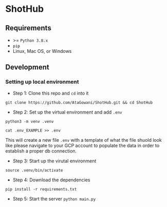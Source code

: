 # ShotHub

## Requirements
* \>= `Python 3.8.x`
* `pip`
* Linux, Mac OS, or Windows

## Development

### Setting up local environment

* Step 1: Clone this repo and `cd` into it
```
git clone https://github.com/AtaGowani/ShotHub.git && cd ShotHub
```

* Step 2: Set up the virtual environment and add `.env`
```
python3 -m venv .venv
```
```
cat .env_EXAMPLE >> .env
```
This will create a new file `.env` with a template of what the file shuold look like please navigate to your GCP account to populate the data in order to establish a proper db connection.

* Step 3: Start up the virutal environment
```
source .venv/bin/activate
```

* Step 4: Download the dependencies
```
pip install -r requirements.txt
```

* Step 5: Start the server
`python main.py`